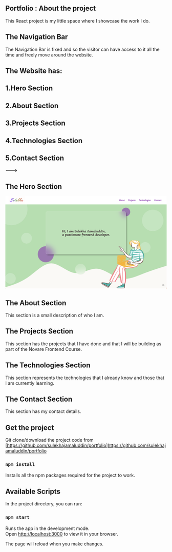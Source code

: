 ## Portfolio : About the project

This React project is my little space where I showcase the work I do.

## The Navigation Bar

The Navigation Bar is fixed and so the visitor can have access to it all the time and freely move around the website.

## The Website has:

## 1.Hero Section

## 2.About Section

## 3.Projects Section

## 4.Technologies Section

## 5.Contact Section

--->

## The Hero Section

![Home](images/Hero.png?raw=true "Hero")

## The About Section

This section is a small description of who I am.

## The Projects Section

This section has the projects that I have done and that I will be building as part of the Novare Frontend Course.

## The Technologies Section

This section represents the technologies that I already know and those that I am currently learning.

## The Contact Section

This section has my contact details.

## Get the project

Git clone/download the project code from [https://github.com/sulekhajamaluddin/portfolio]https://github.com/sulekhajamaluddin/portfolio

### `npm install`

Installs all the npm packages required for the project to work.

## Available Scripts

In the project directory, you can run:

### `npm start`

Runs the app in the development mode.\
Open [http://localhost:3000](http://localhost:3000) to view it in your browser.

The page will reload when you make changes.
